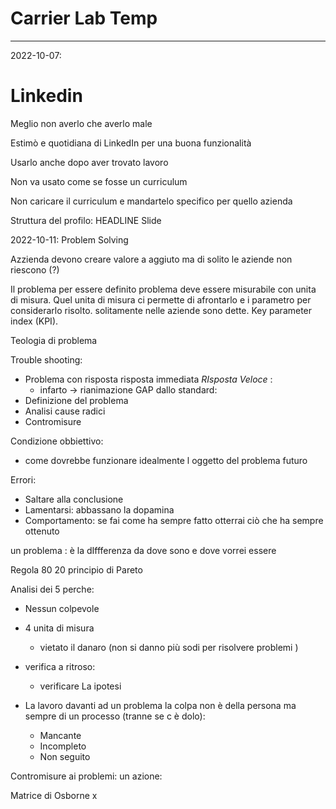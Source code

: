 # Carrier Lab Temp
---


2022-10-07:

# Linkedin


Meglio non averlo che averlo male 

Estimò e quotidiana di LinkedIn per una buona funzionalità 

Usarlo anche dopo aver trovato lavoro 

Non va usato come se fosse un curriculum 

Non caricare il curriculum e mandartelo specifico per quello azienda 


Struttura del profilo: HEADLINE
Slide



2022-10-11: Problem Solving  

Azzienda devono creare valore a aggiuto ma di solito le aziende non riescono (?) 


Il problema per essere definito problema deve essere misurabile con unita di misura. Quel unita di misura  ci permette di afrontarlo e i parametro per considerarlo risolto. solitamente nelle aziende sono dette. Key parameter index (KPI).

Teologia  di problema 

Trouble shooting:
- Problema con risposta risposta immediata _RIsposta Veloce_ :
	- infarto -> rianimazione
GAP dallo standard: 
- Definizione del problema
- Analisi cause radici
- Contromisure 

Condizione obbiettivo:
- come dovrebbe funzionare idealmente l oggetto del problema futuro



Errori:
- Saltare alla conclusione 
- Lamentarsi:  abbassano la dopamina
- Comportamento: se fai come ha sempre fatto otterrai ciò che ha sempre ottenuto 



un problema : è la dIffferenza da dove sono e dove vorrei essere 




Regola 80 20 principio di Pareto 


Analisi dei 5 perche:
- Nessun colpevole 
- 4 unita di misura 
	- vietato il danaro (non si danno più sodi per risolvere problemi )
- verifica a ritroso:
	- verificare La ipotesi 

- La lavoro davanti ad un problema la colpa non è della persona ma sempre di un processo (tranne se c è dolo):
	- Mancante
	- Incompleto 
	- Non seguito



Contromisure ai problemi: un azione:

Matrice di Osborne x